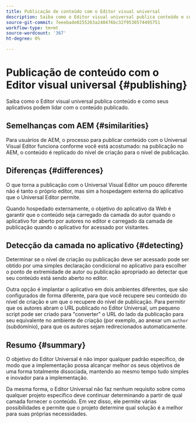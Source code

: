 ```yaml
---
title: Publicação de conteúdo com o Editor visual universal
description: Saiba como o Editor visual universal publica conteúdo e como seus aplicativos podem lidar com o conteúdo publicado.
source-git-commit: 7eeebade0255263a240476bc32f9530574495751
workflow-type: tm+mt
source-wordcount: '367'
ht-degree: 0%

---
```



# Publicação de conteúdo com o Editor visual universal {#publishing}

Saiba como o Editor visual universal publica conteúdo e como seus aplicativos podem lidar com o conteúdo publicado.

## Semelhanças com AEM {#similarities}

Para usuários de AEM, o processo para publicar conteúdo com o Universal Visual Editor funciona conforme você está acostumado: na publicação no AEM, o conteúdo é replicado do nível de criação para o nível de publicação.

## Diferenças {#differences}

O que torna a publicação com o Universal Visual Editor um pouco diferente não é tanto o próprio editor, mas sim a hospedagem externa do aplicativo que o Universal Editor permite.

Quando hospedado externamente, o objetivo do aplicativo da Web é garantir que o conteúdo seja carregado da camada do autor quando o aplicativo for aberto por autores no editor e carregado da camada de publicação quando o aplicativo for acessado por visitantes.

## Detecção da camada no aplicativo {#detecting}

Determinar se o nível de criação ou publicação deve ser acessado pode ser obtido por uma simples declaração condicional no aplicativo para escolher o ponto de extremidade de autor ou publicação apropriado ao detectar que seu conteúdo está sendo aberto no editor.

Outra opção é implantar o aplicativo em dois ambientes diferentes, que são configurados de forma diferente, para que você recupere seu conteúdo do nível de criação e um que o recupere do nível de publicação. Para permitir que os autores abram o URL publicado no Editor Universal, um pequeno script pode ser criado para &quot;converter&quot; o URL do lado da publicação para seu equivalente no ambiente de criação (por exemplo, ao anexar um `author` (subdomínio), para que os autores sejam redirecionados automaticamente.

## Resumo {#summary}

O objetivo do Editor Universal é não impor qualquer padrão específico, de modo que a implementação possa alcançar melhor os seus objetivos de uma forma totalmente dissociada, mantendo ao mesmo tempo tudo simples e inovador para a implementação.

Da mesma forma, o Editor Universal não faz nenhum requisito sobre como qualquer projeto específico deve continuar determinando a partir de qual camada fornecer o conteúdo. Em vez disso, ele permite várias possibilidades e permite que o projeto determine qual solução é a melhor para suas próprias necessidades.
